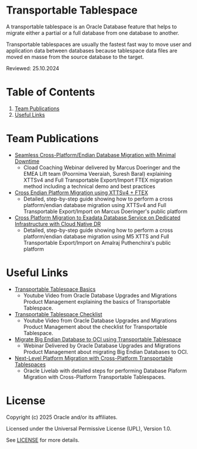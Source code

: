 # Transportable Tablespace
 
A transportable tablespace is an Oracle Database feature that helps to migrate either a partial or a full database from one database to another.

Transportable tablespaces are usually the fastest fast way to move user and application data between databases because tablespace data files are moved en masse from the source database to the target.

Reviewed: 25.10.2024
 
# Table of Contents
 
1. [Team Publications](#team-publications)
2. [Useful Links](#useful-links)

# Team Publications

- [Seamless Cross-Platform/Endian Database Migration with Minimal Downtime](https://www.youtube.com/watch?v=OUsaZoBUHBY)
  - Cload Coaching Webinar delivered by Marcus Doeringer and the EMEA Lift team (Poornima Veeraiah, Suresh Baral) explaining XTTSv4 and Full Transportable Export/Import FTEX migration method including a technical demo and best practices 
- [Cross Endian Platform Migration using XTTSv4 + FTEX](https://macsdata.com/oracle/cross-endian-platform-migration-xttsv4-ftex)
  - Detailed, step-by-step guide showing how to perform a cross platform/endian database migration using XTTSv4 and Full Transportable Export/Import on Marcus Doeringer's public platform
- [Cross Platform Migration to Exadata Database Service on Dedicated Infrastructure with Cloud Native DR](https://amalrajputhenchira.wordpress.com/2025/09/05/cross-platform-migration-to-exadata-database-service-on-dedicated-infrastructure-with-cloud-native-dr/)
  - Detailed, step-by-step guide showing how to perform a cross platform/endian database migration using M5 XTTS and Full Transportable Export/Import on Amalraj Puthenchira's public platform


# Useful Links

- [Transportable Tablespace Basics](https://youtu.be/jte-W_6tJME)
   - Youtube Video from Oracle Database Upgrades and Migrations Product Management explaining the basics of Transportable Tablespace. 
- [Transportable Tablespace Checklist](https://youtu.be/PhktQqOlNXE)
   - Youtube Video from Oracle Database Upgrades and Migrations Product Management about the checklist for Transportable Tablespace.
- [Migrate Big Endian Database to OCI using Transportable Tablespace ](https://youtu.be/dyDefQxSesI)
   - Webinar Delivered by Oracle Database Upgrades and Migrations Product Management about migrating Big Endian Databases to OCI.
- [Next-Level Platform Migration with Cross-Platform Transportable Tablespaces ](https://apexapps.oracle.com/pls/apex/r/dbpm/livelabs/view-workshop?wid=3961)
   - Oracle Livelab with detailed steps for performing Database Plaform Migration with Cross-Platform Transportable Tablespaces.
# License
 
Copyright (c) 2025 Oracle and/or its affiliates.
 
Licensed under the Universal Permissive License (UPL), Version 1.0.
 
See [LICENSE](https://github.com/oracle-devrel/technology-engineering/blob/main/LICENSE) for more details.
